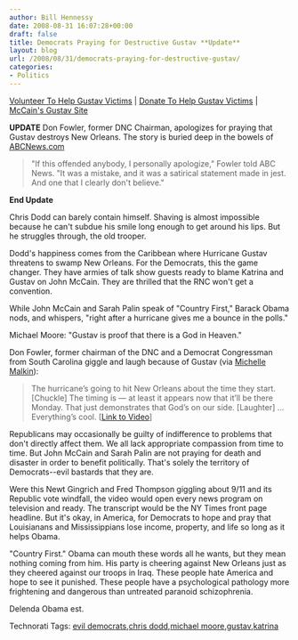 ```yaml
---
author: Bill Hennessy
date: 2008-08-31 16:07:28+00:00
draft: false
title: Democrats Praying for Destructive Gustav **Update**
layout: blog
url: /2008/08/31/democrats-praying-for-destructive-gustav/
categories:
- Politics
---
```


[Volunteer To Help Gustav Victims](https://www.volunteerlouisiana.gov/1800Vol/Homepage/viewEventDetails.do;JSESSIONID=40ec3642ce5915d04d3507e4b27b25fbe138a0c545c?eventId=12399) | [Donate To Help Gustav Victims](https://www.aidmatrixnetwork.org/fema/states.aspx?ST=Louisiana) | [McCain's Gustav Site](https://www.johnmccain.com/ActionCenter/CauseGreaterThan/cause.aspx)  


**UPDATE** Don Fowler, former DNC Chairman, apologizes for praying that Gustav destroys New Orleans. The story is buried deep in the bowels of [ABCNews.com](https://blogs.abcnews.com/politicalradar/2008/08/ex-dem-chair-ap.html)   


> "If this offended anybody, I personally apologize," Fowler told ABC News. "It was a mistake, and it was a satirical statement made in jest. And one that I clearly don't believe."
> 
> 

**End Update**

Chris Dodd can barely contain himself. Shaving is almost impossible because he can't subdue his smile long enough to get around his lips. But he struggles through, the old trooper.

Dodd's happiness comes from the Caribbean where Hurricane Gustav threatens to swamp New Orleans. For the Democrats, this the game changer. They have armies of talk show guests ready to blame Katrina and Gustav on John McCain. They are thrilled that the RNC won't get a convention.

While John McCain and Sarah Palin speak of "Country First," Barack Obama nods, and whispers, "right after a hurricane gives me a bounce in the polls."

Michael Moore: "Gustav is proof that there is a God in Heaven."

Don Fowler, former chairman of the DNC and a Democrat Congressman from South Carolina giggle and laugh because of Gustav (via [Michelle Malkin](https://michellemalkin.com/2008/08/31/while-louisiana-prepares-for-hurricane-gustav-dems-gloat-and-guffaw/)):

> The hurricane’s going to hit New Orleans about the time they start. [Chuckle] The timing is — at least it appears now that it’ll be there Monday. That just demonstrates that God’s on our side. [Laughter] … Everything’s cool. [[Link to Video](https://www.youtube.com/watch?v=TrBus8ORR78)]
> 
> 

Republicans may occasionally be guilty of indifference to problems that don't directly affect them. We all lack appropriate compassion from time to time. But John McCain and Sarah Palin are not praying for death and disaster in order to benefit politically. That's solely the territory of Democrats--evil bastards that they are.

Were this Newt Gingrich and Fred Thompson giggling about 9/11 and its Republic vote windfall, the video would open every news program on television and ready. The transcript would be the NY Times front page headline. But it's okay, in America, for Democrats to hope and pray that Louisianans and Mississippians lose income, property, and life so long as it helps Obama.

"Country First." Obama can mouth these words all he wants, but they mean nothing coming from him. His party is cheering against New Orleans just as they cheered against our troops in Iraq. These people hate America and hope to see it punished. These people have a psychological pathology more frightening and dangerous than untreated paranoid schizophrenia.

Delenda Obama est.

Technorati Tags: [evil democrats](https://technorati.com/tags/evil%20democrats),[chris dodd](https://technorati.com/tags/chris%20dodd),[michael moore](https://technorati.com/tags/michael%20moore),[gustav](https://technorati.com/tags/gustav),[katrina](https://technorati.com/tags/katrina)
